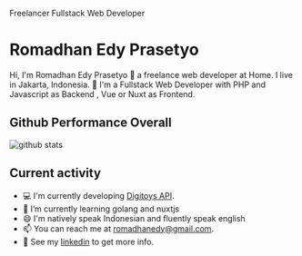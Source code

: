 Freelancer Fullstack Web Developer

# Romadhan Edy Prasetyo

Hi, I'm Romadhan Edy Prasetyo 👨 a freelance web developer at Home. I live in Jakarta, Indonesia. 🙌 I'm a Fullstack Web Developer with PHP and Javascript as Backend , Vue or Nuxt as Frontend.

## Github Performance Overall

![github stats](https://github-readme-stats.vercel.app/api?username=dyprast&show_icons=true)

## Current activity

- 💻 I'm currently developing <a href="https://gitlab.com/digitoys/backend-api-digitoys">Digitoys API</a>.
- 📖 I’m currently learning golang and nuxtjs
- 😄 I'm natively speak Indonesian and fluently speak english
- 📫 You can reach me at romadhanedy@gmail.com.
- 📝 See my <a href="https://www.linkedin.com/in/romadhan-prasetyo-a84225173/">linkedin</a> to get more info.

<!--
**dyprast/dyprast** is a ✨ _special_ ✨ repository because its `README.md` (this file) appears on your GitHub profile.

Here are some ideas to get you started:

- 🔭 I’m currently working on ...
- 🌱 I’m currently learning ...
- 👯 I’m looking to collaborate on ...
- 🤔 I’m looking for help with ...
- 💬 Ask me about ...
- 📫 How to reach me: ...
- 😄 Pronouns: ...
- ⚡ Fun fact: ...
-->
